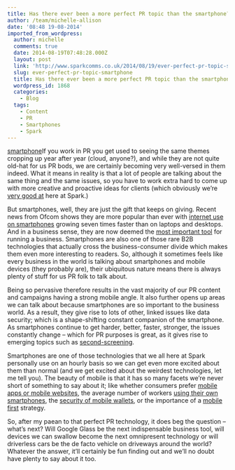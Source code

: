 ```yaml
---
title: Has there ever been a more perfect PR topic than the smartphone?
author: /team/michelle-allison
date: '08:48 19-08-2014'
imported_from_wordpress:
  author: michelle
  comments: true
  date: 2014-08-19T07:48:28.000Z
  layout: post
  link: 'http://www.sparkcomms.co.uk/2014/08/19/ever-perfect-pr-topic-smartphone/'
  slug: ever-perfect-pr-topic-smartphone
  title: Has there ever been a more perfect PR topic than the smartphone?
  wordpress_id: 1868
  categories:
    - Blog
  tags:
    - Content
    - PR
    - Smartphones
    - Spark
---
```


[smartphone](smartphone1-150x150.jpg)If you work in PR you get used to seeing the same themes cropping up year after year (cloud, anyone?), and while they are not quite old-hat for us PR bods, we are certainly becoming very well-versed in them indeed. What it means in reality is that a lot of people are talking about the same thing and the same issues, so you have to work extra hard to come up with more creative and proactive ideas for clients (which obviously we’re [very good at](http://www.sparkcomms.co.uk/2014/08/12/coverage-cup-round-fortnightly-edition/) here at Spark.)

But smartphones, well, they are just the gift that keeps on giving. Recent news from Ofcom shows they are more popular than ever with [internet use on smartphones](http://www.computing.co.uk/ctg/news/2359286/ofcom-smartphone-internet-use-growing-seven-times-faster-than-laptops-and-desktops) growing seven times faster than on laptops and desktops. And in a business sense, they are now deemed the [most important tool](http://www.itpro.co.uk/mobile/22884/smartphones-deemed-most-important-tool-for-running-a-business) for running a business. Smartphones are also one of those rare B2B technologies that actually cross the business-consumer divide which makes them even more interesting to readers. So, although it sometimes feels like every business in the world is talking about smartphones and mobile devices (they probably are), their ubiquitous nature means there is always plenty of stuff for us PR folk to talk about.

Being so pervasive therefore results in the vast majority of our PR content and campaigns having a strong mobile angle. It also further opens up areas we can talk about because smartphones are so important to the business world. As a result, they give rise to lots of other, linked issues like data security; which is a shape-shifting constant companion of the smartphone. As smartphones continue to get harder, better, faster, stronger, the issues constantly change – which for PR purposes is great, as it gives rise to emerging topics such as [second-screening](http://www.theguardian.com/media-network/media-network-blog/2014/mar/07/second-screen-tv-battle-living-room).

Smartphones are one of those technologies that we all here at Spark personally use on an hourly basis so we can get even more excited about them than normal (and we get excited about the weirdest technologies, let me tell you). The beauty of mobile is that it has so many facets we’re never short of something to say about it; like whether consumers prefer [mobile apps or mobile websites](http://www.retailtechnology.co.uk/news/4525/mobile-apps-vs-mobile-websites/), the average number of workers [using their own smartphones](http://www.techradar.com/news/mobile-computing/tablets/samsung-galaxy-tablets-gain-ground-in-byod-1140679), the [security of mobile wallets](http://www.thedrum.com/news/2012/04/13/mobile-wallet-announcement-european-commission-delayed-third-time), or the importance of a [mobile first](http://raconteur.net/technology/go-mobile-first-and-profits-will-follow) strategy.

So, after my paean to that perfect PR technology, it does beg the question – what’s next? Will Google Glass be the next indispensable business tool, will devices we can swallow become the next omnipresent technology or will driverless cars be the de facto vehicle on driveways around the world? Whatever the answer, it’ll certainly be fun finding out and we’ll no doubt have plenty to say about it too.
